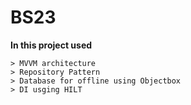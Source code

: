 # BS23 

**In this project used**
```
> MVVM architecture
> Repository Pattern
> Database for offline using Objectbox
> DI usging HILT
```
